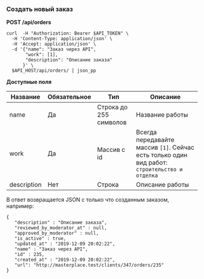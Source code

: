 ### Создать новый заказ

**POST /api/orders**       

```
curl  -H "Authorization: Bearer $API_TOKEN" \
  -H 'Content-Type: application/json' \
  -H 'Accept: application/json' \
  -d '{"name": "Заказ через API", 
       "work": [1],
       "description": "Описание заказа"
      }' \
  $API_HOST/api/orders/ | json_pp
```

**Доступные поля**

| Название | Обязательное | Тип | Описание |
|-----|------|---|---|
| name | Да | Строка до 255 символов | Название работы |
| work | Да | Массив с id | Всегда передавайте массив `[1]`. Сейчас есть только один вид работ: `строительство и отделка` |
| description | Нет | Строка | Описание работы |

В ответ возвращается JSON c только что созданным заказом, например:

```
{
   "description" : "Описание заказа",
   "reviewed_by_moderator_at" : null,
   "approved_by_moderator" : null,
   "is_active" : true,
   "updated_at" : "2019-12-09 20:02:22",
   "name" : "Заказ через API",
   "id" : 235,
   "created_at" : "2019-12-09 20:02:22",
   "url": "http://masterplace.test/clients/347/orders/235"
}
```
